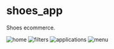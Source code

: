 # shoes_app

Shoes ecommerce.

![home](https://github.com/weldonsouza/shoes_app/blob/master/screenshot/home.png)
![filters](https://github.com/weldonsouza/shoes_app/blob/master/screenshot/filters.png)
![applications](https://github.com/weldonsouza/shoes_app/blob/master/screenshot/cart.png)
![menu](https://github.com/weldonsouza/shoes_app/blob/master/screenshot/menu.png)
